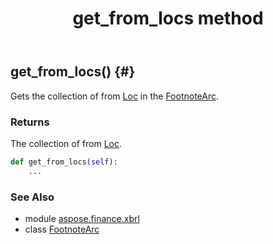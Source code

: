 ﻿---
title: get_from_locs method
second_title: Aspose.Finance for Python via .NET API References
description: 
type: docs
weight: 20
url: /python-net/aspose.finance.xbrl/footnotearc/get_from_locs/
is_root: false
---

## get_from_locs() {#}

Gets the collection of from [Loc](/finance/python-net/aspose.finance.xbrl/loc) in the [FootnoteArc](/finance/python-net/aspose.finance.xbrl/footnotearc).

### Returns 


The collection of from [Loc](/finance/python-net/aspose.finance.xbrl/loc).


```python
def get_from_locs(self):
    ...
```





### See Also
* module [aspose.finance.xbrl](../../)
* class [FootnoteArc](/finance/python-net/aspose.finance.xbrl/footnotearc)
